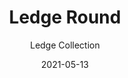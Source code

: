 ---
subtitle: "Ledge Collection"
image_secondary: "img/e63f7870d82d408e44343eb59d343edd60beca17-2400x1200.png"
description: "LEDge%u2019s%20beauty%20lies%20in%20the%20economy%20of%20its%20form.%20Ledge%u2019s%20clean-cut%20design%2C%20drawn%20up%20as%20an%20intersection%20between%20two%20geometric%20planes%2C%20fits%20nicely%20into%20a%20range%20of%20settings.%20Its%20flexibility%20extends%20further%20in%20options%20of%20upward%20or%20downward%20installation%20and%20an%20array%20of%20surface%20finishes.%A0"
category: "Sconces"
designer: "Rbw"
tags: 
  - "Sconces"
title: "Ledge Round"
href: "https://rbw.com/products/ledge-round/pc30-30-120_tr_line"
image_primary: "img/LD-R_default.jpg"
manufacturer: "Rich Brilliant Willing"
slug: "/manufacturers/rbw/sconces/rbw-ledge-round"
date: "2021-05-13"
---